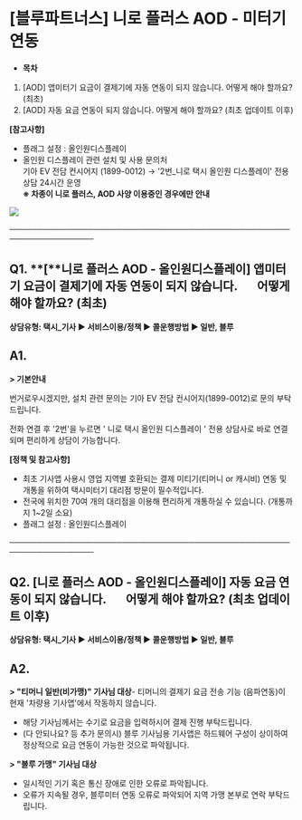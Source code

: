 # [블루파트너스] 니로 플러스 AOD - 미터기 연동

* **목차**

1. [AOD] 앱미터기 요금이 결제기에 자동 연동이 되지 않습니다. 어떻게 해야 할까요? (최초)
2. [AOD] 자동 요금 연동이 되지 않습니다. 어떻게 해야 할까요? (최초 업데이트 이후)

**[참고사항]**

* 플래그 설정 : 올인원디스플레이
* 올인원 디스플레이 관련 설치 및 사용 문의처   
  기아 EV 전담 컨시어지 (1899-0012) → '2번\_니로 택시 올인원 디스플레이' 전용 상담 24시간 운영  
  **※ 차종이 니로 플러스, AOD 사양 이용중인 경우에만 안내**

![](https://kakaomobilitysupport.zendesk.com/hc/article_attachments/33029339792409)

─────────────────────────────────────────────────────────────────

**Q1.** **[****니로 플러스 AOD -** **올인원디스플레이]** **앱미터기 요금이 결제기에 자동 연동이 되지 않습니다.       어떻게 해야 할까요? (최초)**
----------------------------------------------------------------------------------------------------

**상담유형: **택시\_기사 ▶ 서비스이용/정책 ▶ 콜운행방법 ▶ 일반, 블루****

**A1.**
-------

**> 기본안내**

번거로우시겠지만, 설치 관련 문의는 기아 EV 전담 컨시어지(1899-0012)로 문의 부탁드립니다.

전화 연결 후 '2번'을 누르면 ' 니로 택시 올인원 디스플레이 ' 전용 상담사로 바로 연결되며 편리하게 상담이 가능합니다.

**[정책 및 참고사항]**

* 최초 기사앱 사용시 영업 지역별 호환되는 결제 미티기(티머니 or 캐시비) 연동 및 개통을 위하여 택시미터기 대리점 방문이 필수적입니다.
* 전국에 위치한 70여 개의 대리점을 이용해 편리하게 개통하실 수 있습니다. (개통까지 1~2일 소요)
* 플래그 설정 : 올인원디스플레이

─────────────────────────────────────────────────────────────────

### 

**Q2.** **[니로 플러스 AOD - 올인원디스플레이]** **자동 요금 연동이 되지 않습니다.        어떻게 해야 할까요? (최초 업데이트 이후)**
------------------------------------------------------------------------------------------

**상담유형: **택시\_기사 ▶ 서비스이용/정책 ▶ 콜운행방법 ▶ 일반, 블루****

**A2.**
-------

**> **"티머니 일반(비가맹)" 기사님 대상****- 티머니의 결제기 요금 전송 기능 (음파연동)이 현재 '차량용 기사앱'에서 작동하지 않습니다.  
- 해당 기사님께서는 수기로 요금을 입력하시어 결제 진행 부탁드립니다.   
- (다 안되나요? 등 추가 문의시) 블루 기사님용 기사앱은 하드웨어 구성이 상이하여 정상적으로 요금 연동이 가능한 것으로 파악됩니다.

**> "블루 가맹" 기사님 대상**  
- 일시적인 기기 혹은 통신 장애로 인한 오류로 파악됩니다.   
- 오류가 지속될 경우, 블루미터 연동 오류로 파악되어 지역 가맹 본부로 연락 부탁드립니다.